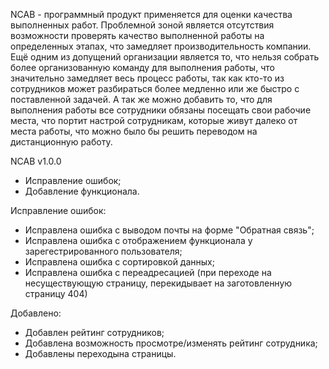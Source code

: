 NCAB - программный продукт применяется для оценки качества выполненных работ. Проблемной зоной является отсутствия 
возможности проверять качество выполненной работы на определенных этапах, что замедляет производительность компании.
 Ещё одним из допущений организации является то, что нельзя собрать более организованную команду для выполнения 
работы, что значительно замедляет весь процесс работы, так как кто-то из сотрудников может разбираться более 
медленно или же быстро с поставленной задачей. А так же можно добавить то, что для выполнения работы все сотрудники 
обязаны посещать свои рабочие места, что портит настрой сотрудникам, которые живут далеко от места работы, что 
можно было бы решить переводом на дистанционную работу.



NCAB v1.0.0
- Исправление ошибок;
- Добавление функционала.

Исправление ошибок:
- Исправлена ошибка с выводом почты на форме "Обратная связь";
- Исправлена ошибка с отображением функционала у зарегестрированного пользователя;
- Исправлена ошибка с сортировкой данных;
- Исправлена ошибка с переадресацией (при переходе на несуществующую страницу, перекидывает на заготовленную страницу 404)

Добавлено:
- Добавлен рейтинг сотрудников;
- Добавлена возможность просмотре/изменять рейтинг сотрудника;
- Добавлены переходына страницы.